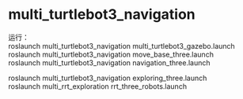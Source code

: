 # multi_turtlebot3_navigation

运行：  
roslaunch multi_turtlebot3_navigation multi_turtlebot3_gazebo.launch  
roslaunch multi_turtlebot3_navigation move_base_three.launch  
roslaunch multi_turtlebot3_navigation navigation_three.launch  

roslaunch multi_turtlebot3_navigation exploring_three.launch  
roslaunch multi_rrt_exploration rrt_three_robots.launch  
